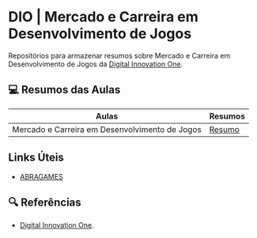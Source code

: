 
# DIO | Mercado e Carreira em Desenvolvimento de Jogos

 
 Repositórios para armazenar resumos sobre Mercado e Carreira em Desenvolvimento de Jogos da [Digital Innovation One](https://web.dio.me/).


## 💻 Resumos das Aulas

| Aulas | Resumos |
|-------|---------|
| Mercado e Carreira em Desenvolvimento de Jogos | [Resumo](https://academiapme-my.sharepoint.com/:p:/g/personal/nubia_dio_me/EYIvfAJEEAJKsDCb5JJM3HEB5a5vqt1jvYaIOtaiifuxLQ?rtime=11hiDXPr20g) |

## Links Úteis
- [ABRAGAMES](https://www.abragames.org)

## 🔍 Referências
- [Digital Innovation One]().